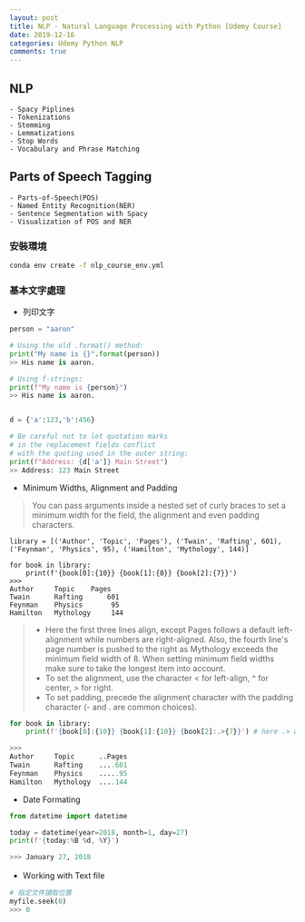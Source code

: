 ```yaml
---
layout: post
title: NLP - Natural Language Processing with Python [Udemy Course]
date: 2019-12-16
categories: Udemy Python NLP
comments: true
---
```


## NLP 
    - Spacy Piplines
    - Tokenizations
    - Stemming
    - Lemmatizations
    - Stop Words
    - Vocabulary and Phrase Matching

## Parts of Speech Tagging
    - Parts-of-Speech(POS)
    - Named Entity Recognition(NER)
    - Sentence Segmentation with Spacy
    - Visualization of POS and NER

### 安裝環境
```bash
conda env create -f nlp_course_env.yml
```

### 基本文字處理
- 列印文字
```python
person = "aaron"

# Using the old .format() method:
print("My name is {}".format(person))
>> His name is aaron.

# Using f-strings:
print(f"My name is {person}")
>> His name is aaron.


d = {'a':123,'b':456}

# Be careful not to let quotation marks 
# in the replacement fields conflict 
# with the quoting used in the outer string:
print(f"Address: {d['a']} Main Street")
>> Address: 123 Main Street
```

- Minimum Widths, Alignment and Padding
> You can pass arguments inside a nested set of curly braces to set a minimum width for the field, the alignment and even padding characters.
> 

```python=
library = [('Author', 'Topic', 'Pages'), ('Twain', 'Rafting', 601), ('Feynman', 'Physics', 95), ('Hamilton', 'Mythology', 144)]

for book in library:
    print(f'{book[0]:{10}} {book[1]:{8}} {book[2]:{7}}')
>>>
Author     Topic    Pages  
Twain      Rafting      601
Feynman    Physics       95
Hamilton   Mythology     144    

```
> - Here the first three lines align, except Pages follows a default left-alignment while numbers are right-aligned. Also, the fourth line's page number is pushed to the right as Mythology exceeds the minimum field width of 8. When setting minimum field widths make sure to take the longest item into account.
> - To set the alignment, use the character < for left-align, ^ for center, > for right.
> - To set padding, precede the alignment character with the padding character (- and . are common choices).
```python
for book in library:
    print(f'{book[0]:{10}} {book[1]:{10}} {book[2]:.>{7}}') # here .> was added

>>>
Author     Topic      ..Pages
Twain      Rafting    ....601
Feynman    Physics    .....95
Hamilton   Mythology  ....144
```

* Date Formating
```python
from datetime import datetime

today = datetime(year=2018, month=1, day=27)
print(f'{today:%B %d, %Y}')

>>> January 27, 2018
```

* Ｗorking with Text file

```python
# 指定文件讀取位置
myfile.seek(0)
>>> 0

```

